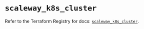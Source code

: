 # `scaleway_k8s_cluster`

Refer to the Terraform Registry for docs: [`scaleway_k8s_cluster`](https://registry.terraform.io/providers/scaleway/scaleway/2.53.0/docs/resources/k8s_cluster).
